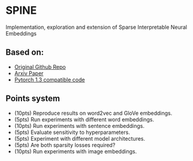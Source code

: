 # SPINE
Implementation, exploration and extension of Sparse Interpretable Neural Embeddings

## Based on:
- [Original Github Repo](https://github.com/harsh19/SPINE)
- [Arxiv Paper](https://arxiv.org/abs/1711.08792)
- [Pytorch 1.3 compatible code](https://github.com/jacobdanovitch/SPINE)

## Points system
- (10pts) Reproduce results on word2vec and GloVe embeddings.
- (5pts) Run experiments with different word embeddings.
- (10pts) Run experiments with sentence embeddings.
- (5pts) Evaluate sensitivity to hyperparameters.
- (5pts) Experiment with different model architectures.
- (5pts) Are both sparsity losses required?
- (10pts) Run experiments with image embeddings.

